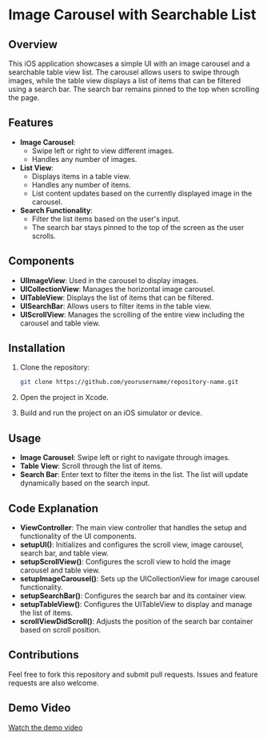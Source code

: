 # Image Carousel with Searchable List

## Overview

This iOS application showcases a simple UI with an image carousel and a searchable table view list. The carousel allows users to swipe through images, while the table view displays a list of items that can be filtered using a search bar. The search bar remains pinned to the top when scrolling the page.

## Features

- **Image Carousel**: 
  - Swipe left or right to view different images.
  - Handles any number of images.
- **List View**:
  - Displays items in a table view.
  - Handles any number of items.
  - List content updates based on the currently displayed image in the carousel.
- **Search Functionality**:
  - Filter the list items based on the user's input.
  - The search bar stays pinned to the top of the screen as the user scrolls.

## Components

- **UIImageView**: Used in the carousel to display images.
- **UICollectionView**: Manages the horizontal image carousel.
- **UITableView**: Displays the list of items that can be filtered.
- **UISearchBar**: Allows users to filter items in the table view.
- **UIScrollView**: Manages the scrolling of the entire view including the carousel and table view.

## Installation

1. Clone the repository:
    ```bash
    git clone https://github.com/yourusername/repository-name.git
    ```

2. Open the project in Xcode.

3. Build and run the project on an iOS simulator or device.

## Usage

- **Image Carousel**: Swipe left or right to navigate through images.
- **Table View**: Scroll through the list of items.
- **Search Bar**: Enter text to filter the items in the list. The list will update dynamically based on the search input.

## Code Explanation

- **ViewController**: The main view controller that handles the setup and functionality of the UI components.
- **setupUI()**: Initializes and configures the scroll view, image carousel, search bar, and table view.
- **setupScrollView()**: Configures the scroll view to hold the image carousel and table view.
- **setupImageCarousel()**: Sets up the UICollectionView for image carousel functionality.
- **setupSearchBar()**: Configures the search bar and its container view.
- **setupTableView()**: Configures the UITableView to display and manage the list of items.
- **scrollViewDidScroll()**: Adjusts the position of the search bar container based on scroll position.

## Contributions

Feel free to fork this repository and submit pull requests. Issues and feature requests are also welcome.
## Demo Video

[Watch the demo video](./demov.mov)

